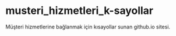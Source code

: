 # musteri_hizmetleri_k-sayollar
Müşteri hizmetlerine bağlanmak için kısayollar sunan github.io sitesi.
